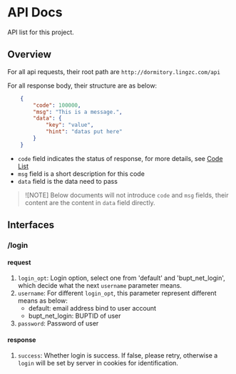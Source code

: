 # API Docs

API list for this project.

## Overview

For all api requests, their root path are `http://dormitory.lingzc.com/api`

For all response body, their structure are as below:

```json
	{
		"code": 100000,
		"msg": "This is a message.",
		"data": {
			"key": "value",
			"hint": "datas put here"
		}
	}
```

- `code` field indicates the status of response, for more details, see [Code List](./code.md)
- `msg` field is a short description for this code
- `data` field is the data need to pass

> ![NOTE]
> Below documents will not introduce `code` and `msg` fields, their content are the content in `data` field directly.

## Interfaces

### /login

#### request

1. `login_opt`: Login option, select one from 'default' and 'bupt_net_login', which decide what the next `username` parameter means.
2. `username`: For different `login_opt`, this parameter represent different means as below:
	- default: email address bind to user account
	- bupt_net_login: BUPTID of user
3. `password`: Password of user

#### response

1. `success`: Whether login is success. If false, please retry, otherwise a `login` will be set by server in cookies for identification.